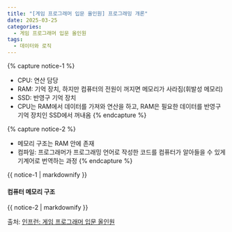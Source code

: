```yaml
---
title: "[게임 프로그래머 입문 올인원] 프로그래밍 개론"
date: 2025-03-25
categories:
  - 게임 프로그래머 입문 올인원
tags:
  - 데이터와 로직
---
```




{% capture notice-1 %}
* CPU: 연산 담당
* RAM: 기억 장치, 하지만 컴퓨터의 전원이 꺼지면 메모리가 사라짐(휘발성 메모리)
* SSD: 반영구 기억 장치
* CPU는 RAM에서 데이터를 가져와 연산을 하고, RAM은 필요한 데이터를 반영구 기억 장치인 SSD에서 꺼내옴
{% endcapture %}

{% capture notice-2 %}
* 메모리 구조는 RAM 안에 존재
* 컴파일: 프로그래머가 프로그래밍 언어로 작성한 코드를 컴퓨터가 알아들을 수 있게 기계어로 번역하는 과정
{% endcapture %}

<div class="notice">
  {{ notice-1 | markdownify }}
</div>

#### 컴퓨터 메모리 구조



<div class="notice">
  {{ notice-2 | markdownify }}
</div>

출처: [인프런: 게임 프로그래머 입문 올인원][source]

[source]: https://www.inflearn.com/course/%EA%B2%8C%EC%9E%84-%ED%94%84%EB%A1%9C%EA%B7%B8%EB%9E%98%EB%A8%B8-%EC%9E%85%EB%AC%B8-%EC%98%AC%EC%9D%B8%EC%9B%90-rookiss/dashboard